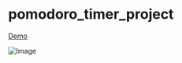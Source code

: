# pomodoro_timer_project

[Demo](https://github.com/vernonwebdev/pomodoro_timer_project/blob/main/popup.html)

![Image](https://github.com/user-attachments/assets/53b28a24-b2e1-47a7-8d01-c814d38cbbf6)
